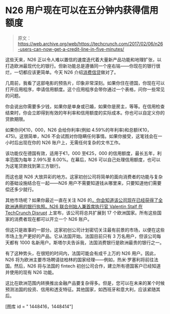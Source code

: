 # N26 用户现在可以在五分钟内获得信用额度 

> 原文：<https://web.archive.org/web/https://techcrunch.com/2017/02/06/n26-users-can-now-get-a-credit-line-in-five-minutes/>

这些天来，N26 正以令人难以置信的速度迭代着大量新产品功能和地理扩张，以打造欧洲最现代化的银行。但新功能总是遵循同一个座右铭——你现在的银行很烂，一切都应该更简单。今天 N26 介绍[消费信贷](https://web.archive.org/web/20221006200208/https://n26.com/credit/)做对了。

几周前，我看了这部电影的预告片，印象非常深刻。如果你住在德国，你现在可以打开应用程序，申请信用额度。这个应用程序会带你通过一个表格，问你一些常见的问题。

你会说出你需要多少钱，如果你是单身或已婚，如果你是房主，等等。在信用检查结束时，你会立即得到有效的年利率和信用额度的实际成本。你也可以自定义你的贷款期限。

如果你问€10，000，N26 会给你利率(例如 4.59%的年利率)和总额(€10，475)。这很简单，N26 不会试图对你隐瞒任何事情。如果你接受，这笔钱会在一小时后出现在你的 N26 账户上，无需任何复杂的文书工作。

该功能仅在德国有效，适用于€1，000 至€25，000 的信用额度，最长五年，利率范围为每年 2.99%至 8.00%。在幕后，N26 可以自己处理信用额度，也可以为这笔贷款找到第三方银行。

而这也是 N26 大放异彩的地方。这家初创公司将简单的面向消费者的功能与复杂的基础设施结合在一起——N26 用户不需要知道钱从哪里来，只要知道他们需要偿还多少就行。

其他市场呢？如果你最近一直在关注 N26 的[，你会知道该公司现在已经获得了全欧洲通用的银行执照。N26 联合创始人兼首席执行官 Valentin Stalf 在 TechCrunch Disrupt](https://web.archive.org/web/20221006200208/https://beta.techcrunch.com/tag/n26/) 上宣布，该公司将总共扩展到 17 个欧洲国家。所有这些国家的消费者现在都可以开立一个 N26 账户。

但这只是故事的一部分。这家初创公司计划密切关注最有前景的市场，以便在这些市场上生产更好的产品。它从法国开始。法国目前只有 3 万名用户，但该公司每天都有 1000 名新用户。斯塔尔夫告诉我，法国消费银行是欧洲最贵的银行之一。

有了这种势头，在很短的时间内，法国可能会有成千上万的 N26 用户。因此，N26 将为欧洲主要市场聘请驻柏林的国家经理——例如，热米·罗塞利将前往法国。然后，N26 将与法国的 fintech 初创公司合作，建立所有德国客户已经知道并使用的现有 N26 功能。

这比在欧洲范围内转换推出金融产品要复杂得多。但是，您可以在未来的某个时候预测法国的投资、信用和透支特征。其他国家，如西班牙和意大利，应该紧随其后。

[图库 id = " 1448416，1448414"]